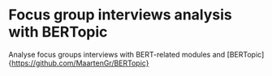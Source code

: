 # Focus group interviews analysis with BERTopic

Analyse focus groups interviews with BERT-related modules and [BERTopic]{https://github.com/MaartenGr/BERTopic}
